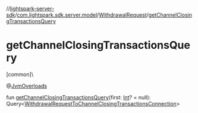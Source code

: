 //[lightspark-server-sdk](../../../index.md)/[com.lightspark.sdk.server.model](../index.md)/[WithdrawalRequest](index.md)/[getChannelClosingTransactionsQuery](get-channel-closing-transactions-query.md)

# getChannelClosingTransactionsQuery

[common]\

@[JvmOverloads](https://kotlinlang.org/api/latest/jvm/stdlib/kotlin.jvm/-jvm-overloads/index.html)

fun [getChannelClosingTransactionsQuery](get-channel-closing-transactions-query.md)(first: [Int](https://kotlinlang.org/api/latest/jvm/stdlib/kotlin/-int/index.html)? = null): Query&lt;[WithdrawalRequestToChannelClosingTransactionsConnection](../-withdrawal-request-to-channel-closing-transactions-connection/index.md)&gt;
